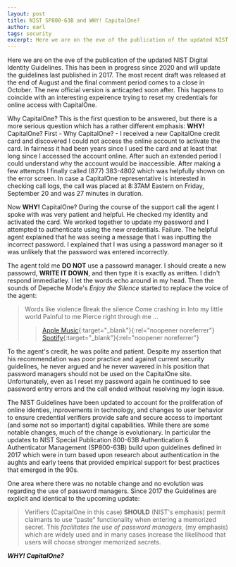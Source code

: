 ```yaml
---
layout: post
title: NIST SP800-63B and WHY! CapitalOne? 
author: earl
tags: security
excerpt: Here we are on the eve of the publication of the updated NIST Digital Identity Guidelines. This has been in progress since 2020 and will update the guidelines last published in 2017. The most recent draft was released at the end of August and the final comment period comes to a close in October. The new official version is anticapted soon after. This happens to coincide with an interesting expeirence trying to reset my credentials for online access with CapitalOne.
---
```

Here we are on the eve of the publication of the updated NIST Digital Identity Guidelines. This has been in progress since 2020 and will update the guidelines last published in 2017. The most recent draft was released at the end of August and the final comment period comes to a close in October. The new official version is anticapted soon after. This happens to coincide with an interesting expeirence trying to reset my credentials for online access with CapitalOne.

Why CapitalOne? This is the first question to be answered, but there is a more serious question which has a rather different emphasis: **WHY!** CapitalOne? First - Why CapitalOne? - I received a new CapitalOne credit card and discovered I could not access the online account to activate the card. In fairness it had been years since I used the card and at least that long since I accessed the account online. After such an extended period I could understand why the account would be inaccessible. After making a few attempts I finally called (877) 383-4802 which was helpfully shown on the error screen. In case a CapitalOne representative is interested in checking call logs, the call was placed at 8:37AM Eastern on Friday, September 20 and was 27 minutes in duration.

Now **WHY!** CapitalOne? During the course of the support call the agent I spoke with was very patient and helpful. He checked my identity and activated the card. We worked together to update my password and I attempted to authenticate using the new credentials. Failure. The helpful agent explained that he was seeing a message that I was inputting the incorrect password. I explained that I was using a password manager so it was unlikely that the password was entered incorrectly.

The agent told me **DO NOT** use a passowrd manager. I should create a new passowrd, **WRITE IT DOWN**, and then type it is exactly as written. I didn't respond immediatley. I let the words echo around in my head. Then the sounds of Depeche Mode's _Enjoy the Silence_ started to replace the voice of the agent: 

>Words like violence
>Break the silence
>Come crashing in
>Into my little world
>Painful to me
>Pierce right through me ...
>>[Apple Music](https://music.apple.com/us/album/enjoy-the-silence/665415936?i=665416650){:target="_blank"}{:rel="noopener noreferrer"}
>>[Spotify](https://open.spotify.com/track/6WK9dVrRABMkUXFLNlgWFh?si=lquk3k0KRPaIzNJTXihm0w){:target="_blank"}{:rel="noopener noreferrer"}

To the agent's credit, he was polite and patient. Despite my assertion that his recommendation was poor practice and against current security guidelines, he never argued and he never wavered in his position that password managers should not be used on the CapitalOne site. Unfortunately, even as I reset my password again he continued to see password entry errors and the call ended without resolving my login issue.

The NIST Guidelines have been updated to account for the proliferation of online identies, inprovements in technology, and changes to user behavior to ensure credential verifiers provide safe and secure access to important (and some not so important) digital capabilities. While there are some notable changes, much of the change is evolutionary. In particular the updates to NIST Special Publication 800-63B Authentication & Authenticator Management (SP800-63B) build upon guidelines defined in 2017 which were in turn based upon research about authentication in the aughts and early teens that provided empirical support for best practices that emerged in the 90s.

One area where there was no notable change and no evolution was regarding the use of password managers. Since 2017 the Guidelines are explicit and identical to the upcoming update:

>Verifiers (CapitalOne in this case) **SHOULD** (NIST's emphasis) permit claimants to use “paste” functionality when entering a memorized secret. This _facilitates the use of password managers,_ (my emphasis) which are widely used and in many cases increase the likelihood that users will choose stronger memorized secrets.

**_WHY! CapitalOne?_**
